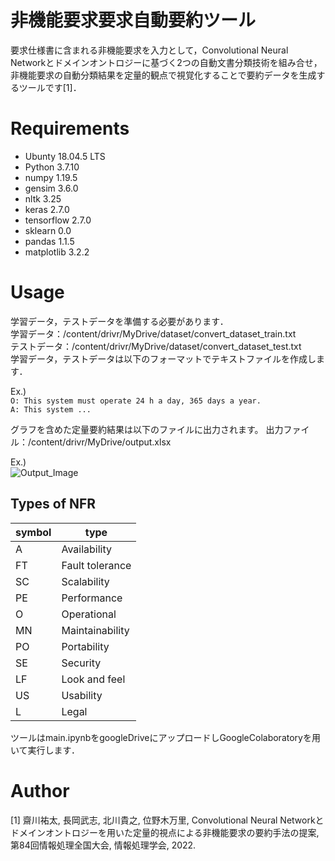 # 非機能要求要求自動要約ツール
 
要求仕様書に含まれる非機能要求を入力として，Convolutional Neural Networkとドメインオントロジーに基づく2つの⾃動⽂書分類技術を組み合せ，⾮機能要求の⾃動分類結果を定量的観点で視覚化することで要約データを⽣成するツールです[1]．

# Requirements
 
* Ubunty 18.04.5 LTS
* Python 3.7.10
* numpy 1.19.5
* gensim 3.6.0
* nltk 3.25
* keras 2.7.0
* tensorflow 2.7.0
* sklearn 0.0
* pandas 1.1.5
* matplotlib 3.2.2

# Usage

学習データ，テストデータを準備する必要があります．  
学習データ：/content/drivr/MyDrive/dataset/convert_dataset_train.txt  
テストデータ：/content/drivr/MyDrive/dataset/convert_dataset_test.txt  
学習データ，テストデータは以下のフォーマットでテキストファイルを作成します．

Ex.)  
```O: This system must operate 24 h a day, 365 days a year.```  
```A: This system ...```  

グラフを含めた定量要約結果は以下のファイルに出力されます。
出力ファイル：/content/drivr/MyDrive/output.xlsx

Ex.)  
![Output_Image](images/output_image.PNG)


## Types of NFR 
|  symbol  |  type  |
| ---- | ---- |
|  A  |  Availability  |
|  FT  |  Fault tolerance  |
|  SC  |  Scalability  |
|  PE  |  Performance  |
|  O  |  Operational  |
|  MN  |  Maintainability  |
|  PO  |  Portability  |
|  SE  |  Security  |
|  LF  |  Look and feel  |
|  US  |  Usability  |
|  L  |  Legal  |

ツールはmain.ipynbをgoogleDriveにアップロードしGoogleColaboratoryを用いて実行します．

# Author

[1] 齋川祐太, 長岡武志, 北川貴之, 位野木万里, Convolutional Neural Networkとドメインオントロジーを用いた定量的視点による非機能要求の要約手法の提案, 第84回情報処理全国大会, 情報処理学会, 2022.
